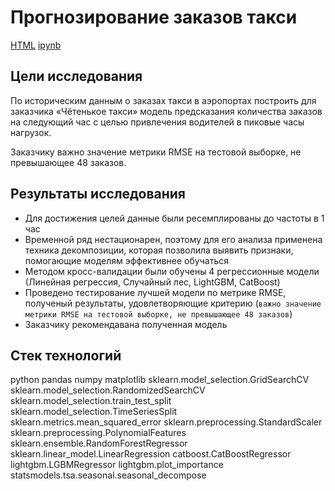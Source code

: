 # Прогнозирование заказов такси
[HTML](https://github.com/burooom/yp_ml_projects/tree/main/Taxi_orders_forecasting/Taxi_orders_forecasting.html)     [ipynb](https://github.com/burooom/yp_ml_projects/tree/main/Taxi_orders_forecasting/Taxi_orders_forecasting.ipynb)

## Цели исследования
По историческим данным о заказах такси в аэропортах построить для заказчика «Чётенькое такси» модель предсказания количества заказов на следующий час с целью привлечения водителей в пиковые часы нагрузок.

Заказчику важно значение метрики RMSE на тестовой выборке, не превышающее 48 заказов.

## Результаты исследования
- Для достижения целей данные были ресемплированы до частоты в 1 час
- Временной ряд нестационарен, поэтому для его анализа применена техника декомпозиции, которая позволила выявить признаки, помогающие моделям эффективнее обучаться
- Методом кросс-валидации были обучены 4 регрессионные модели (Линейная регрессия, Случайный лес, LightGBM, CatBoost)
- Проведено тестирование лучшей модели по метрике RMSE, полученый результаты, удовлетворяющие критерию (`важно значение метрики RMSE на тестовой выборке, не превышающее 48 заказов`)
- Заказчику рекомендавана полученная модель

## Стек технологий
python
pandas
numpy
matplotlib
sklearn.model_selection.GridSearchCV
sklearn.model_selection.RandomizedSearchCV
sklearn.model_selection.train_test_split
sklearn.model_selection.TimeSeriesSplit
sklearn.metrics.mean_squared_error
sklearn.preprocessing.StandardScaler
sklearn.preprocessing.PolynomialFeatures
sklearn.ensemble.RandomForestRegressor
sklearn.linear_model.LinearRegression
catboost.CatBoostRegressor
lightgbm.LGBMRegressor
lightgbm.plot_importance
statsmodels.tsa.seasonal.seasonal_decompose

